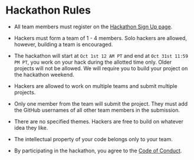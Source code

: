 # Hackathon Rules

- All team members must register on the [Hackathon Sign Up page](https://apwr.dev/htf24-hackathon).

- Hackers must form a team of 1 - 4 members. Solo hackers are allowed, however, building a team is encouraged.

- The hackathon will start at `Oct 1st 12 AM PT` and end at `Oct 31st 11:59 PM PT`, you work on your hack during the allotted time only. Older projects will not be allowed. We will require you to build your project on the hackathon weekend.

- Hackers are allowed to work on multiple teams and submit multiple projects.
  
- Only one member from the team will submit the project. They must add the GitHub usernames of all other team members in the submission.

- There are no specified themes. Hackers are free to build on whatever idea they like.

- The intellectual property of your code belongs only to your team.

- By participating in the hackathon, you agree to the [Code of Conduct](CODE_OF_CONDUCT.md).
